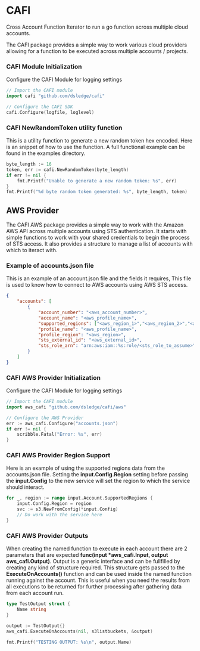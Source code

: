 # CAFI
Cross Account Function Iterator to run a go function across multiple cloud accounts.

The CAFI package provides a simple way to work various cloud providers allowing for a function to be executed across multiple accounts / projects.

### CAFI Module Initialization
Configure the CAFI Module for logging settings
```go
// Import the CAFI module
import cafi "github.com/dsledge/cafi"

// Configure the CAFI SDK
cafi.Configure(logfile, loglevel)
```

### CAFI NewRandomToken utility function
This is a utility function to generate a new random token hex encoded. Here is an snippet of how to use the function. A full functional example can be found in the examples directory.
```go
byte_length := 16
token, err := cafi.NewRandomToken(byte_length)
if err != nil {
    fmt.Printf("Unable to generate a new random token: %s", err)
}
fmt.Printf("%d byte random token generated: %s", byte_length, token)
```

## AWS Provider
The CAFI AWS package provides a simple way to work with the Amazon AWS API across multiple accounts using STS authentication. It starts with simple functions to work with your shared credentials to begin the process of STS access. It also provides a structure to manage a list of accounts with which to iteract with.

### Example of accounts.json file
This is an example of an account.json file and the fields it requires, This file is used to know how to connect to AWS accounts using AWS STS access.
```json
{
    "accounts": [
        {
            "account_number": "<aws_account_number>",
            "account_name": "<aws_profile_name>",
            "supported_regions": ["<aws_region_1>","<aws_region_2>","<aws_region_3>"],
            "profile_name": "<aws_profile_name>",
            "profile_region": "<aws_region>",
            "sts_external_id": "<aws_external_id>",
            "sts_role_arn": "arn:aws:iam::%s:role/<sts_role_to_assume>"
        }
    ]
}
```

### CAFI AWS Provider Initialization
Configure the CAFI Module for logging settings
```go
// Import the CAFI module
import aws_cafi "github.com/dsledge/cafi/aws"

// Configure the AWS Provider
err := aws_cafi.Configure("accounts.json")
if err != nil {
    scribble.Fatal("Error: %s", err)
}
```

### CAFI AWS Provider Region Support
Here is an example of using the supported regions data from the accounts.json file. Setting the **input.Config.Region** setting before passing the **input.Config** to the new service will set the region to which the service should interact.
```go
for _, region := range input.Account.SupportedRegions {
    input.Config.Region = region
    svc := s3.NewFromConfig(*input.Config)
    // Do work with the service here
}
```

### CAFI AWS Provider Outputs
When creating the named function to execute in each account there are 2 parameters that are expected **func(input *aws_cafi.Input, output aws_cafi.Output)**. Output is a generic interface and can be fullfilled by creating any kind of structure required. This structure gets passed to the **ExecuteOnAccounts()** function and can be used inside the named function running against the account. This is useful when you need the results from all executions to be returned for further processing after gathering data from each account run.
```go
type TestOutput struct {
    Name string
}

output := TestOutput{}
aws_cafi.ExecuteOnAccounts(nil, s3listbuckets, &output)

fmt.Printf("TESTING OUTPUT: %s\n", output.Name)
```